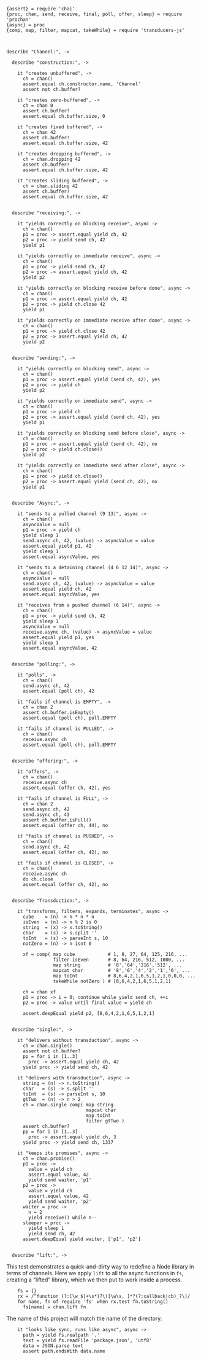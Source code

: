     {assert} = require 'chai'
    {proc, chan, send, receive, final, poll, offer, sleep} = require 'prochan'
    {async} = proc
    {comp, map, filter, mapcat, takeWhile} = require 'transducers-js'



    describe "Channel:", ->

      describe "construction:", ->

        it "creates unbuffered", ->
          ch = chan()
          assert.equal ch.constructor.name, 'Channel'
          assert not ch.buffer?

        it "creates zero-buffered", ->
          ch = chan 0
          assert ch.buffer?
          assert.equal ch.buffer.size, 0

        it "creates fixed buffered", ->
          ch = chan 42
          assert ch.buffer?
          assert.equal ch.buffer.size, 42

        it "creates dropping buffered", ->
          ch = chan.dropping 42
          assert ch.buffer?
          assert.equal ch.buffer.size, 42

        it "creates sliding buffered", ->
          ch = chan.sliding 42
          assert ch.buffer?
          assert.equal ch.buffer.size, 42


      describe "receiving:", ->

        it "yields correctly on blocking receive", async ->
          ch = chan()
          p1 = proc -> assert.equal yield ch, 42
          p2 = proc -> yield send ch, 42
          yield p1

        it "yields correctly on immediate receive", async ->
          ch = chan()
          p1 = proc -> yield send ch, 42
          p2 = proc -> assert.equal yield ch, 42
          yield p2

        it "yields correctly on blocking receive before done", async ->
          ch = chan()
          p1 = proc -> assert.equal yield ch, 42
          p2 = proc -> yield ch.close 42
          yield p1

        it "yields correctly on immediate receive after done", async ->
          ch = chan()
          p1 = proc -> yield ch.close 42
          p2 = proc -> assert.equal yield ch, 42
          yield p2


      describe "sending:", ->

        it "yields correctly on blocking send", async ->
          ch = chan()
          p1 = proc -> assert.equal yield (send ch, 42), yes
          p2 = proc -> yield ch
          yield p2

        it "yields correctly on immediate send", async ->
          ch = chan()
          p1 = proc -> yield ch
          p2 = proc -> assert.equal yield (send ch, 42), yes
          yield p1

        it "yields correctly on blocking send before close", async ->
          ch = chan()
          p1 = proc -> assert.equal yield (send ch, 42), no
          p2 = proc -> yield ch.close()
          yield p2

        it "yields correctly on immediate send after close", async ->
          ch = chan()
          p1 = proc -> yield ch.close()
          p2 = proc -> assert.equal yield (send ch, 42), no
          yield p1


      describe "Async:", ->

        it "sends to a pulled channel (9 13)", async ->
          ch = chan()
          asyncValue = null
          p1 = proc -> yield ch
          yield sleep 1
          send.async ch, 42, (value) -> asyncValue = value
          assert.equal yield p1, 42
          yield sleep 1
          assert.equal asyncValue, yes

        it "sends to a detaining channel (4 6 12 14)", async ->
          ch = chan()
          asyncValue = null
          send.async ch, 42, (value) -> asyncValue = value
          assert.equal yield ch, 42
          assert.equal asyncValue, yes

        it "receives from a pushed channel (6 14)", async ->
          ch = chan()
          p1 = proc -> yield send ch, 42
          yield sleep 1
          asyncValue = null
          receive.async ch, (value) -> asyncValue = value
          assert.equal yield p1, yes
          yield sleep 1
          assert.equal asyncValue, 42


      describe "polling:", ->

        it "polls", ->
          ch = chan()
          send.async ch, 42
          assert.equal (poll ch), 42

        it "fails if channel is EMPTY", ->
          ch = chan 2
          assert ch.buffer.isEmpty()
          assert.equal (poll ch), poll.EMPTY

        it "fails if channel is PULLED", ->
          ch = chan()
          receive.async ch
          assert.equal (poll ch), poll.EMPTY


      describe "offering:", ->

        it "offers", ->
          ch = chan()
          receive.async ch
          assert.equal (offer ch, 42), yes

        it "fails if channel is FULL", ->
          ch = chan 2
          send.async ch, 42
          send.async ch, 43
          assert ch.buffer.isFull()
          assert.equal (offer ch, 44), no

        it "fails if channel is PUSHED", ->
          ch = chan()
          send.async ch, 42
          assert.equal (offer ch, 42), no

        it "fails if channel is CLOSED", ->
          ch = chan()
          receive.async ch
          do ch.close
          assert.equal (offer ch, 42), no


      describe "Transduction:", ->

        it "transforms, filters, expands, terminates", async ->
          cube    = (n) -> n * n * n
          isEven  = (n) -> n % 2 is 0
          string  = (x) -> x.toString()
          char    = (s) -> s.split ''
          toInt   = (s) -> parseInt s, 10
          notZero = (n) -> n isnt 0

          xf = comp( map cube            # 1, 8, 27, 64, 125, 216, ...
                     filter isEven       # 8, 64, 216, 512, 1000, ...
                     map string          # '8','64','216','512', ...
                     mapcat char         # '8','6','4','2','1','6', ...
                     map toInt           # 8,6,4,2,1,6,5,1,2,1,0,0,0, ...
                     takeWhile notZero ) # [8,6,4,2,1,6,5,1,2,1]

          ch = chan xf
          p1 = proc -> i = 0; continue while yield send ch, ++i
          p2 = proc -> value until final value = yield ch

          assert.deepEqual yield p2, [8,6,4,2,1,6,5,1,2,1]


      describe "single:", ->

        it "delivers without transduction", async ->
          ch = chan.single()
          assert not ch.buffer?
          pp = for i in [1..3]
            proc -> assert.equal yield ch, 42
          yield proc -> yield send ch, 42

        it "delivers with transduction", async ->
          string = (n) -> n.toString()
          char   = (s) -> s.split ''
          toInt  = (s) -> parseInt s, 10
          gtTwo  = (n) -> n > 2
          ch = chan.single comp( map string
                                 mapcat char
                                 map toInt
                                 filter gtTwo )
          assert ch.buffer?
          pp = for i in [1..3]
            proc -> assert.equal yield ch, 3
          yield proc -> yield send ch, 1337

        it "keeps its promises", async ->
          ch = chan.promise()
          p1 = proc ->
            value = yield ch
            assert.equal value, 42
            yield send waiter, 'p1'
          p2 = proc ->
            value = yield ch
            assert.equal value, 42
            yield send waiter, 'p2'
          waiter = proc ->
            n = 2
            yield receive() while n--
          sleeper = proc ->
            yield sleep 1
            yield send ch, 42
          assert.deepEqual yield waiter, ['p1', 'p2']


      describe "lift:", ->

This test demonstrates a quick-and-dirty way to redefine a Node library in
terms of channels. Here we apply `lift` to all the async functions in `fs`,
creating a “lifted” library, which we then put to work inside a process.

        fs = {}
        rx = /^function (?:[\w_$]+\s*)?\([\w\s, ]*?(?:callback|cb)_?\)/
        for name, fn of require 'fs' when rx.test fn.toString()
          fs[name] = chan.lift fn

The name of this project will match the name of the directory.

        it "looks like sync, runs like async", async ->
          path = yield fs.realpath '.'
          text = yield fs.readFile 'package.json', 'utf8'
          data = JSON.parse text
          assert path.endsWith data.name
